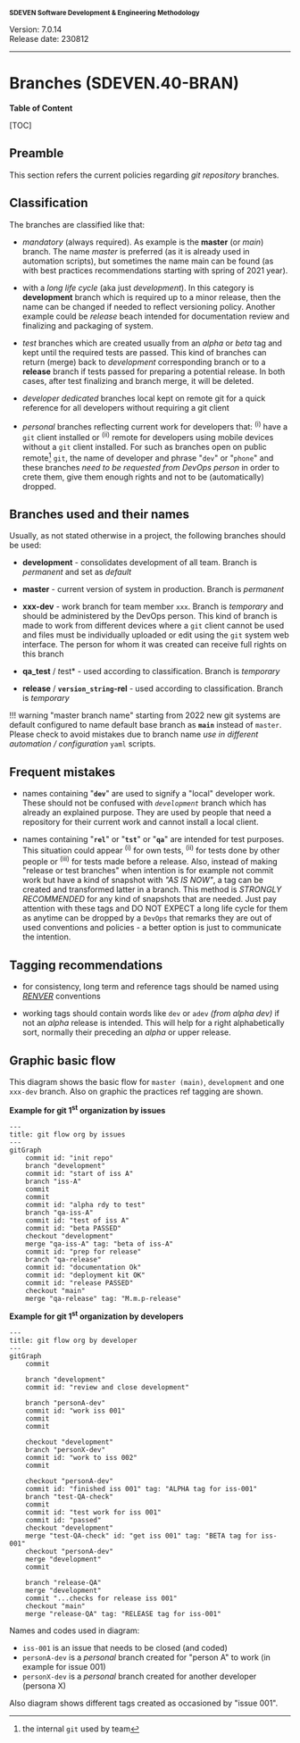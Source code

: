 <small>**SDEVEN Software Development & Engineering Methodology**</small>

Version: 7.0.14<br>
Release date: 230812

***

# Branches (SDEVEN.40-BRAN)

**Table of Content**

[TOC]



## Preamble

This section refers the current policies regarding *git repository* branches.



## Classification

The branches are classified like that:

* *mandatory* (always required). As example is the **master** (or *main*) branch. The name *master* is preferred (as it is already used in automation scripts), but sometimes the name main can be found (as with best practices recommendations starting with spring of 2021 year).

* with a *long life cycle* (aka just *development*). In this category is **development** branch which is required up to a minor release, then the name can be changed if needed to reflect versioning policy. Another example could be *release* beach intended for documentation review and finalizing and packaging of system.

* *test* branches which are created usually from an *alpha* or *beta* tag and kept until the required tests are passed. This kind of branches can return (merge) back to *development* corresponding branch or to a **release** branch if tests passed for preparing a potential release. In both cases, after test finalizing and branch merge, it will be deleted.

* *developer dedicated* branches local kept on remote git for a quick reference for all developers without requiring a git client

* *personal* branches reflecting current work for developers that: <sup>(i)</sup> have a `git` client installed or <sup>(ii)</sup> remote for developers using mobile devices without a `git` client installed. For such as branches open on public remote[^public_remote] `git`, the name of developer and phrase "`dev`" or "`phone`" and these branches *need to be requested from DevOps person* in order to crete them, give them enough rights and not to be (automatically) dropped.


[^public_remote]: the internal `git` used by team




## Branches used and their names

Usually, as not stated otherwise in a project, the following branches should be used:

* **development** - consolidates development of all team. Branch is *permanent* and set as *default*

* **master** - current version of system in production. Branch is *permanent*

* **xxx-dev** - work branch for team member `xxx`. Branch is *temporary* and should be administered by the DevOps person. This kind of branch is made to work from different devices where a `git` client cannot be used and files must be individually uploaded or edit using the `git` system web interface. The person for whom it was created can receive full rights on this branch

* **qa_test** / *t*est* - used according to classification. Branch is *temporary*

* **release** / **`version_string`-rel** - used according to classification. Branch is *temporary*

!!! warning "master branch name"
    starting from 2022 new git systems are default configured to name default base branch as **`main`** instead of `master`. Please check to avoid mistakes due to branch name *use in different automation / configuration* `yaml` scripts.



## Frequent mistakes

* names containing "**`dev`**" are used to signify a "local" developer work. These should not be confused with *`development`* branch which has already an explained purpose. They are used by people that need a repository for their current work and cannot install a local client.

* names containing "**`rel`**"  or "**`tst`**" or "**`qa`**" are intended for test purposes. This situation could appear <sup>(i)</sup> for own tests, <sup>(ii)</sup> for tests done by other people or <sup>(iii)</sup> for tests made before a release. Also, instead of making "release or test branches" when intention is for example not commit work but have a kind of snapshot with *"AS IS NOW"*, a tag can be created and transformed latter in a branch. This method is *STRONGLY RECOMMENDED* for any kind of snapshots that are needed. Just pay attention with these tags and DO NOT EXPECT a long life cycle for them as anytime can be dropped by a `DevOps` that remarks they are out of used conventions and policies - a better option is just to communicate the intention.



## Tagging recommendations

* for consistency, long term and reference tags should be named using *[RENVER](SDEVEN.30_RENVER.md)* conventions

* working tags should contain words like `dev` or `adev` *(from alpha dev)* if not an *alpha* release is intended. This will help for a right alphabetically sort, normally their preceding an *alpha* or upper release.




## Graphic basic flow

This diagram shows the basic flow for `master (main)`, `development` and one `xxx-dev` branch. Also on graphic the practices ref tagging are shown.

**Example for git 1<sup>st</sup> organization by issues**

``` mermaid
---
title: git flow org by issues
---
gitGraph
    commit id: "init repo"
    branch "development"
    commit id: "start of iss A"
    branch "iss-A"
    commit
    commit
    commit id: "alpha rdy to test"
    branch "qa-iss-A"
    commit id: "test of iss A"
    commit id: "beta PASSED"
    checkout "development"
    merge "qa-iss-A" tag: "beta of iss-A"
    commit id: "prep for release"
    branch "qa-release"
    commit id: "documentation Ok"
    commit id: "deployment kit OK"
    commit id: "release PASSED"
    checkout "main"
    merge "qa-release" tag: "M.m.p-release"
```

**Example for git 1<sup>st</sup> organization by developers**

``` mermaid
---
title: git flow org by developer
---
gitGraph
    commit

    branch "development"
    commit id: "review and close development"

    branch "personA-dev"
    commit id: "work iss 001"
    commit
    commit

    checkout "development"
    branch "personX-dev"
    commit id: "work to iss 002"
    commit
    
    checkout "personA-dev"
    commit id: "finished iss 001" tag: "ALPHA tag for iss-001"
    branch "test-QA-check"
    commit
    commit id: "test work for iss 001"
    commit id: "passed"
    checkout "development"
    merge "test-QA-check" id: "get iss 001" tag: "BETA tag for iss-001"
    checkout "personA-dev"
    merge "development"
    commit

    branch "release-QA"
    merge "development"
    commit "...checks for release iss 001"
    checkout "main"
    merge "release-QA" tag: "RELEASE tag for iss-001"
```

Names and codes used in diagram:

* `iss-001` is an issue that needs to be closed (and coded)
* `personA-dev` is a _personal_ branch created for "person A" to work (in example for issue 001)
* `personX-dev` is a _personal_ branch created for another developer (persona X)

Also diagram shows different tags created as occasioned by "issue 001".



